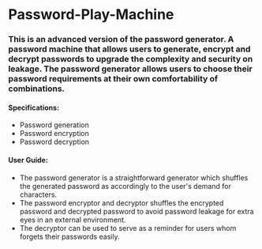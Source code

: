 # Password-Play-Machine
### This is an advanced version of the password generator. A password machine that allows users to generate, encrypt and decrypt passwords to upgrade the complexity and security on leakage. The password generator allows users to choose their password requirements at their own comfortability of combinations.
#### Specifications:
* Password generation
* Password encryption
* Password decryption

#### User Guide:
* The password generator is a straightforward generator which shuffles the generated password as accordingly to the user's demand for characters.
* The password encryptor and decryptor shuffles the encrypted password and decrypted password to avoid password leakage for extra eyes in an external environment.
* The decryptor can be used to serve as a reminder for users whom forgets their passwords easily.
